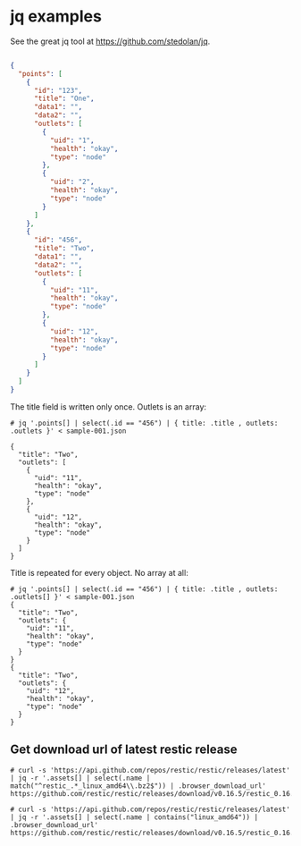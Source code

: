 jq examples
===========

See the great jq tool at https://github.com/stedolan/jq.

```json

{
  "points": [
    {
      "id": "123",
      "title": "One",
      "data1": "",
      "data2": "",
      "outlets": [
        {
          "uid": "1",
          "health": "okay",
          "type": "node"
        },
        {
          "uid": "2",
          "health": "okay",
          "type": "node"
        }
      ]
    },
    {
      "id": "456",
      "title": "Two",
      "data1": "",
      "data2": "",
      "outlets": [
        {
          "uid": "11",
          "health": "okay",
          "type": "node"
        },
        {
          "uid": "12",
          "health": "okay",
          "type": "node"
        }
      ]
    }
  ]
}

```

The title field is written only once. Outlets is an array:

```
# jq '.points[] | select(.id == "456") | { title: .title , outlets: .outlets }' < sample-001.json

{
  "title": "Two",
  "outlets": [
    {
      "uid": "11",
      "health": "okay",
      "type": "node"
    },
    {
      "uid": "12",
      "health": "okay",
      "type": "node"
    }
  ]
}
```

Title is repeated for every object. No array at all:

```
# jq '.points[] | select(.id == "456") | { title: .title , outlets: .outlets[] }' < sample-001.json
{
  "title": "Two",
  "outlets": {
    "uid": "11",
    "health": "okay",
    "type": "node"
  }
}
{
  "title": "Two",
  "outlets": {
    "uid": "12",
    "health": "okay",
    "type": "node"
  }
}
```


Get download url of latest restic release
-----------------------------------------

```
# curl -s 'https://api.github.com/repos/restic/restic/releases/latest' | jq -r '.assets[] | select(.name | match("^restic_.*_linux_amd64\\.bz2$")) | .browser_download_url'
https://github.com/restic/restic/releases/download/v0.16.5/restic_0.16.5_linux_amd64.bz2

# curl -s 'https://api.github.com/repos/restic/restic/releases/latest' | jq -r '.assets[] | select(.name | contains("linux_amd64")) | .browser_download_url'
https://github.com/restic/restic/releases/download/v0.16.5/restic_0.16.5_linux_amd64.bz2
